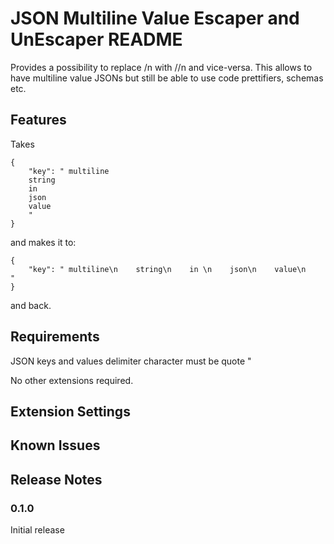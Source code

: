 # JSON Multiline Value Escaper and UnEscaper README

Provides a possibility to replace /n with //n and vice-versa. This allows to have multiline value JSONs but still be able to use code prettifiers, schemas etc.

## Features

Takes
~~~~
{
    "key": " multiline
    string
    in 
    json
    value
    "
}
~~~~

and makes it to:
~~~~
{
    "key": " multiline\n    string\n    in \n    json\n    value\n    "
}
~~~~

and back.

## Requirements

JSON keys and values delimiter character must be quote "

No other extensions required.

## Extension Settings

## Known Issues

## Release Notes

### 0.1.0

Initial release
